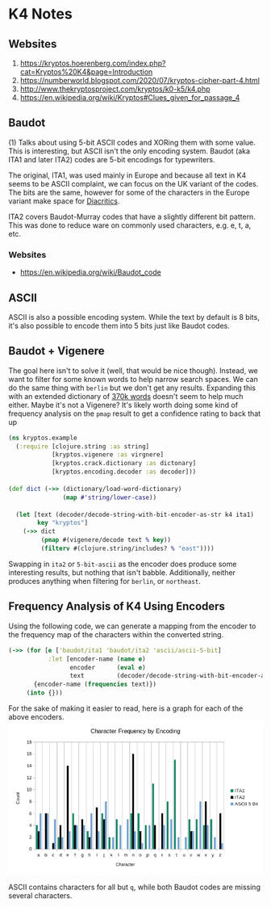 # K4 Notes

## Websites
1) https://kryptos.hoerenberg.com/index.php?cat=Kryptos%20K4&page=Introduction
2) https://numberworld.blogspot.com/2020/07/kryptos-cipher-part-4.html
3) http://www.thekryptosproject.com/kryptos/k0-k5/k4.php
4) https://en.wikipedia.org/wiki/Kryptos#Clues_given_for_passage_4

## Baudot
(1) Talks about using 5-bit ASCII codes and XORing them with some value. This is interesting, but ASCII isn't the only
encoding system. Baudot (aka ITA1 and later ITA2) codes are 5-bit encodings for typewriters. 

The original, ITA1, was used mainly in Europe and because all text in K4 seems to be ASCII complaint, we can focus on
the UK variant of the codes. The bits are the same, however for some of the characters in the Europe variant make
space for [Diacritics](https://en.wikipedia.org/wiki/Diacritic).

ITA2 covers Baudot-Murray codes that have a slightly different bit pattern. This was done to reduce ware
on commonly used characters, e.g. e, t, a, etc.

### Websites
* https://en.wikipedia.org/wiki/Baudot_code

## ASCII
ASCII is also a possible encoding system. While the text by default is 
8 bits, it's also possible to encode them into 5 bits just like 
Baudot codes.

## Baudot + Vigenere

The goal here isn't to solve it (well, that would be nice though). Instead, we want to filter for some known words
to help narrow search spaces. We can do the same thing with `berlin` but we don't get any results.
Expanding this with an extended dictionary of 
[370k words](https://raw.githubusercontent.com/dwyl/english-words/master/words_alpha.txt) doesn't seem to help much
either. 
Maybe it's not a Vigenere? It's likely worth doing some kind of frequency analysis on the `pmap` result to get a 
confidence rating to back that up

```clojure
(ns kryptos.example
  (:require [clojure.string :as string]
            [kryptos.vigenere :as virgnere]
            [kryptos.crack.dictionary :as dictonary]
            [kryptos.encoding.decoder :as decoder]))

(def dict (->> (dictionary/load-word-dictionary)
               (map #'string/lower-case))

  (let [text (decoder/decode-string-with-bit-encoder-as-str k4 ita1)
        key "kryptos"]
    (->> dict
         (pmap #(vigenere/decode text % key))
         (filterv #(clojure.string/includes? % "east"))))
```

Swapping in `ita2` or `5-bit-ascii` as the encoder does produce some interesting results,
but nothing that isn't babble. Additionally, neither produces anything when filtering for
`berlin`, or `northeast`.

## Frequency Analysis of K4 Using Encoders
Using the following code, we can generate a mapping from the encoder
to the frequency map of the characters within the converted string.
```clojure
(->> (for [e ['baudot/ita1 'baudot/ita2 'ascii/ascii-5-bit] 
           :let [encoder-name (name e) 
                 encoder      (eval e) 
                 text         (decoder/decode-string-with-bit-encoder-as-str k4 encoder)]] 
       {encoder-name (frequencies text)})
     (into {}))
```

For the sake of making it easier to read, here is a graph for 
each of the above encoders.
![frequency map](frequency.png)

ASCII contains characters for all but `q`, while both Baudot codes
are missing several characters.
